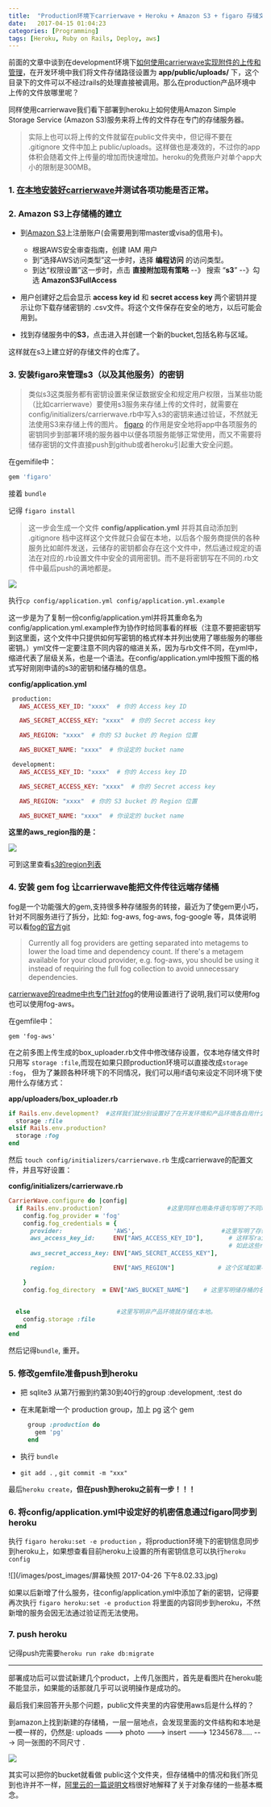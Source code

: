 ```yaml
---
title:  "Production环境下carrierwave + Heroku + Amazon S3 + figaro 存储文件"
date:   2017-04-15 01:04:23
categories: [Programming]
tags: [Heroku, Ruby on Rails, Deploy, aws]
---
```


前面的文章中谈到在development环境下[如何使用carrierwave实现附件的上传和管理](https://gitcavendish.github.io/2017/How-to-upload-multi-files-in-rails/)，在开发环境中我们将文件存储路径设置为 **app/public/uploads/** 下，这个目录下的文件可以不经过rails的处理直接被调用。那么在production产品环境中上传的文件放哪里呢？

同样使用carrierwave我们看下部署到heroku上如何使用Amazon Simple Storage Service (Amazon S3)服务来将上传的文件存在专门的存储服务器。
> 实际上也可以将上传的文件就留在public文件夹中，但记得不要在 .gitignore 文件中加上 public/uploads。这样做也是凑效的，不过你的app体积会随着文件上传量的增加而快速增加。heroku的免费账户对单个app大小的限制是300MB。



### 1. [在本地安装好carrierwave](https://gitcavendish.github.io/2017/How-to-upload-multi-files-in-rails/)并测试各项功能是否正常。

### 2. Amazon S3上存储桶的建立

 - 到[Amazon S3](https://aws.amazon.com/cn/s3/)上注册账户(会需要用到带master或visa的信用卡)。
    -  根据AWS安全审查指南，创建 IAM 用户
    -  到“选择AWS访问类型”这一步时，选择 **编程访问** 的访问类型。
    -  到达“权限设置”这一步时，点击 **直接附加现有策略** --》 搜索 “**s3**”  --》勾选 **AmazonS3FullAccess**

 - 用户创建好之后会显示 **access key id** 和 **secret access key** 两个密钥并提示让你下载存储密钥的 .csv文件。将这个文件保存在安全的地方，以后可能会用到。

 - 找到存储服务中的**S3**，点击进入并创建一个新的bucket,包括名称与区域。

这样就在s3上建立好的存储文件的仓库了。

### 3. 安装figaro来管理s3（以及其他服务）的密钥
>类似s3这类服务都有密钥设置来保证数据安全和规定用户权限，当某些功能（比如carrierwave）要使用s3服务来存储上传的文件时，就需要在config/initializers/carrierwave.rb中写入s3的密钥来通过验证，不然就无法使用S3来存储上传的图片。
[figaro](https://github.com/laserlemon/figaro) 的作用是安全地将app中各项服务的密钥同步到部署环境的服务器中以便各项服务能够正常使用，而又不需要将储存密钥的文件直接push到github或者heroku引起重大安全问题。

在gemifile中：

```ruby
gem 'figaro'
```

接着 `bundle`

记得 `figaro install`
> 这一步会生成一个文件 **config/application.yml** 并将其自动添加到 .gitignore 档中这样这个文件就只会留在本地，以后各个服务商提供的各种服务比如邮件发送，云储存的密钥都会存在这个文件中，然后通过规定的语法在对应的.rb设置文件中安全的调用密钥。而不是将密钥写在不同的.rb文件中最后push的满地都是。

![](/images/post_images/Snip20170426_13.png)

执行`cp config/application.yml config/application.yml.example`

这一步是为了复制一份config/application.yml并将其重命名为config/application.yml.example作为协作时给同事看的样板（注意不要把密钥写到这里面，这个文件中只提供如何写密钥的格式样本并列出使用了哪些服务的哪些密钥。）yml文件一定要注意不同内容的缩进关系，因为与rb文件不同，在yml中，缩进代表了层级关系，也是一个语法。在config/application.yml中按照下面的格式写好刚刚申请的s3的密钥和储存桶的信息。

**config/application.yml**

```ruby
 production:
   AWS_ACCESS_KEY_ID: "xxxx"  # 你的 Access key ID

   AWS_SECRET_ACCESS_KEY: "xxxx"  # 你的 Secret access key

   AWS_REGION: "xxxx"  # 你的 S3 bucket 的 Region 位置

   AWS_BUCKET_NAME: "xxxx"  # 你设定的 bucket name

 development:
   AWS_ACCESS_KEY_ID: "xxxx"  # 你的 Access key ID

   AWS_SECRET_ACCESS_KEY: "xxxx"  # 你的 Secret access key

   AWS_REGION: "xxxx"  # 你的 S3 bucket 的 Region 位置

   AWS_BUCKET_NAME: "xxxx"  # 你设定的 bucket name
```

**这里的aws_region指的是：**

![](/images/post_images/Snip20170426_15.png)

可到这里查看[s3的region列表](http://docs.aws.amazon.com/zh_cn/general/latest/gr/rande.html#s3_region)

### 4. 安装 gem fog 让carrierwave能把文件传往远端存储桶

fog是一个功能强大的gem,支持很多种存储服务的转接，最近为了使gem更小巧，针对不同服务进行了拆分，比如: fog-aws, fog-aws, fog-google 等，具体说明可以看[fog的官方git](https://github.com/fog/fog)
> Currently all fog providers are getting separated into metagems to lower the load time and dependency count.
If there's a metagem available for your cloud provider, e.g. fog-aws, you should be using it instead of requiring the full fog collection to avoid unnecessary dependencies.

[carrierwave的readme中也专门针对fog](https://github.com/carrierwaveuploader/carrierwave)的使用设置进行了说明,我们可以使用fog也可以使用fog-aws。

在gemfile中：

`gem 'fog-aws'`

在之前多图上传生成的box_uploader.rb文件中修改储存设置，仅本地存储文件时只用写 `storage :file`,而现在如果只顾production环境可以直接改成`storage :fog`， 但为了兼顾各种环境下的不同情况，我们可以用if语句来设定不同环境下使用什么存储方式：

**app/uploaders/box_uploader.rb**

```ruby
if Rails.env.development?  #这样我们就分别设置好了在开发环境和产品环境各自用什么存储方式。
  storage :file
elsif Rails.env.production?
  storage :fog
end
```

然后 `touch config/initializers/carrierwave.rb` 生成carrierwave的配置文件，并且写好设置：

**config/initializers/carrierwave.rb**

```ruby
CarrierWave.configure do |config|
  if Rails.env.production?                  #这里同样也用条件语句写明了不同环境用什么设置。
    config.fog_provider = 'fog'                  
    config.fog_credentials = {
      provider:              'AWS',                        #这里写明了存储服务的提供商，下面就是各种aws的key
      aws_access_key_id:     ENV["AWS_ACCESS_KEY_ID"],       # 这样写rails就会自动去figaro之前生成的application.yml中去抓对应名称的key和信息
                                                             # 如此这些rb文件被push上去就不会泄露信息
      aws_secret_access_key: ENV["AWS_SECRET_ACCESS_KEY"],   

      region:                ENV["AWS_REGION"]            # 这个区域如果不清楚就去Amazon上查下建立的储存桶的信息

    }
    config.fog_directory  = ENV["AWS_BUCKET_NAME"]    # 这里写明储存桶的名称


  else                        #这里写明非产品环境就存储在本地。
    config.storage :file
  end
end
```

然后记得`bundle`, 重开。


### 5. 修改gemfile准备push到heroku
  - 把 sqlite3 从第7行搬到约第30到40行的group :development, :test do
  - 在末尾新增一个 production group，加上 pg 这个 gem

    ```ruby
      group :production do
        gem 'pg'
      end
    ```

  - 执行 `bundle`
  - `git add .` , `git commit -m "xxx"`

  最后`heroku create`，**但在push到heroku之前有一步！！！**

### 6. 将config/application.yml中设定好的机密信息通过figaro同步到heroku

执行 `figaro heroku:set -e production` ，将production环境下的密钥信息同步到heroku上，如果想查看目前heroku上设置的所有密钥信息可以执行`heroku config`

![](/images/post_images/屏幕快照 2017-04-26 下午8.02.33.jpg)


如果以后新增了什么服务，往config/application.yml中添加了新的密钥，记得要再次执行 `figaro heroku:set -e production` 将里面的内容同步到heroku，不然新增的服务会因无法通过验证而无法使用。

### 7. push heroku
记得push完需要`heroku run rake db:migrate`

---

部署成功后可以尝试新建几个product，上传几张图片，首先是看图片在heroku能不能显示，如果能的话那就几乎可以说明操作是成功的。

最后我们来回答开头那个问题，public文件夹里的内容使用aws后是什么样的？

到amazon上找到新建的存储桶，一层一层地点，会发现里面的文件结构和本地是一模一样的，仍然是: uploads ---> photo ---> insert ---> 12345678..... ---> 同一张图的不同尺寸 .

![](/images/post_images/Snip20170426_16.png)

其实可以把你的bucket就看做 public这个文件夹，但存储桶中的情况和我们所见到也许并不一样，[阿里云的一篇说明文](https://help.aliyun.com/document_detail/31827.html?spm=5176.doc31834.6.565.nYvOTf)档很好地解释了关于对象存储的一些基本概念。
